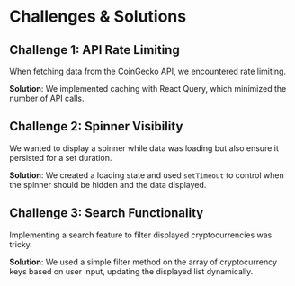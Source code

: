 # Challenges & Solutions

## Challenge 1: API Rate Limiting
When fetching data from the CoinGecko API, we encountered rate limiting.

**Solution**: We implemented caching with React Query, which minimized the number of API calls.

## Challenge 2: Spinner Visibility
We wanted to display a spinner while data was loading but also ensure it persisted for a set duration.

**Solution**: We created a loading state and used `setTimeout` to control when the spinner should be hidden and the data displayed.

## Challenge 3: Search Functionality
Implementing a search feature to filter displayed cryptocurrencies was tricky.

**Solution**: We used a simple filter method on the array of cryptocurrency keys based on user input, updating the displayed list dynamically.
